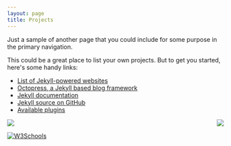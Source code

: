 ```yaml
---
layout: page
title: Projects
---
```


Just a sample of another page that you could include for some purpose in the primary navigation.

This could be a great place to list your own projects. But to get you started, here's some handy links:

- [List of Jekyll-powered websites](https://github.com/jekyll/jekyll/wiki/Sites)
- [Octopress, a Jekyll based blog framework](https://github.com/octopress/)
- [Jekyll documentation](http://jekyllrb.com/)
- [Jekyll source on GitHub](https://github.com/jekyll/jekyll)
- [Available plugins](http://jekyllrb.com/docs/plugins/#available_plugins)

[<img src="http://www.google.com.au/images/nav_logo7.png">](http://google.com/)
<a href="www.google.com">
<img align="right" src="http://www.google.com.au/images/nav_logo7.png">
</a>

<a href="https://www.google.com">
<img border="0" alt="W3Schools" src="http://www.google.com.au/images/nav_logo7.png">
</a>
